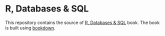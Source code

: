 # R, Databases & SQL

This repository contains the source of [R, Databases & SQL](https://rdbsql.rsquaredacademy.com) 
book. The book is built using [bookdown](https://github.com/rstudio/bookdown).

